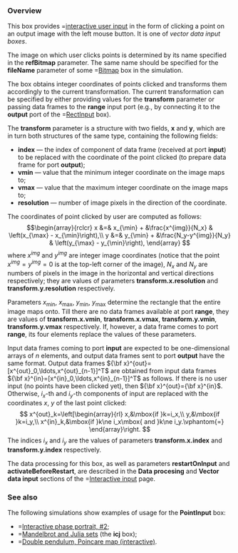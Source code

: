 ### Overview

This box provides =[interactive user input](/doc#page/general-interactive-input) in the form of clicking a point on an output image with the left mouse button.
It is one of _vector data input boxes_.

The image on which user clicks points is determined by its name specified in the **refBitmap** parameter.
The same name should be specified for the **fileName** parameter of some =[Bitmap](/doc#box/Bitmap) box in the simulation.

The box obtains integer coordinates of points clicked and transforms them accordingly to the current transformation.
The current transformation can be specified by either providing values for the **transform** parameter or passing data
frames to the **range** input port (e.g., by connecting it to the **output** port of the =[RectInput](/doc#box/RectInput) box).

The **transform** parameter is a structure with two fields, **x** and **y**, which are in turn both structures of the same type,
containing the following fields:
* **index** &mdash; the index of component of data frame (received at port **input**) to be replaced with the coordinate of the point clicked (to prepare data frame for port **output**);
* **vmin** &mdash; value that the minimum integer coordinate on the image maps to;
* **vmax** &mdash; value that the maximum integer coordinate on the image maps to;
* **resolution** &mdash; number of image pixels in the direction of the coordinate.

The coordinates of point clicked by user are computed as follows:
$$\begin{array}{rclcr}
x &=& x_{\min} + &\frac{x^{img}}{N_x}     & \left(x_{\max} - x_{\min}\right),\\
y &=& y_{\min} + &\frac{N_y-y^{img}}{N_y} & \left(y_{\max} - y_{\min}\right),
\end{array}
$$
where $x^{img}$ and $y^{img}$ are integer image coordinates (notice that the point $x^{img}=y^{img}=0$ is at the top-left corner of the image), $N_x$ and $N_y$ are numbers of pixels
in the image in the horizontal and vertical directions respectively; they are values of parameters **transform.x.resolution** and **transform.y.resolution** respectively.

Parameters $x_{\min}$, $x_{\max}$, $y_{\min}$, $y_{\max}$ determine the rectangle that the entire image maps onto. Till there are no data frames available at port **range**,
they are values of **transform.x.vmin**, **transform.x.vmax**, **transform.y.vmin**, **transform.y.vmax** respectively. If, however, a data frame comes to port **range**,
its four elements replace the values of these parameters.

Input data frames coming to port **input** are expected to be one-dimensional arrays of $n$ elements, and output data frames sent to port **output** have the same format.
Output data frames ${\bf x}^{out}=[x^{out}_0,\ldots,x^{out}_{n-1}]^T$ are obtained from input data frames ${\bf x}^{in}=[x^{in}_0,\ldots,x^{in}_{n-1}]^T$ as follows.
If there is no user input (no points have been clicked yet), then ${\bf x}^{out}={\bf x}^{in}$. Otherwise, $i_x$-th and $i_y$-th components of input
are replaced with the coordinates $x$, $y$ of the last point clicked:
$$
x^{out}_k=\left[\begin{array}{rl}
x,&\mbox{if }k=i_x,\\
y,&\mbox{if }k=i_y,\\
x^{in}_k,&\mbox{if }k\ne i_x\mbox{ and }k\ne i_y.\vphantom{=}
\end{array}\right.
$$
The indices $i_x$ and $i_y$ are the values of parameters **transform.x.index** and **transform.y.index** respectively.

The data processing for this box, as well as parameters **restartOnInput** and **activateBeforeRestart**, are described in the
**Data procesing** and **Vector data input** sections of the =[Interactive input](/doc#page/general-interactive-input) page.

### See also

The following simulations show examples of usage for the **PointInput** box:
* =[Interactive phase portrait, #2](/editor?sim=interactive-phase-portrait-2);
* =[Mandelbrot and Julia sets](/editor?sim=mandelbrot-and-julia) (the **icj** box);
* =[Double pendulum, Poincare map (interactive)](/editor?sim=double-pendulum-psec-interactive).
